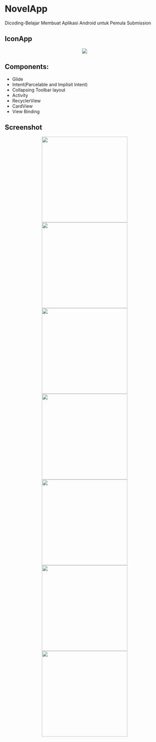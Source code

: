 # NovelApp
Dicoding-Belajar Membuat Aplikasi Android untuk Pemula Submission

## IconApp

<p align="center">
   <img src="app/src/main/res/drawable/icon_novelapp.png">
</p>
                                                                    
## Components:
- Glide
- Intent(Parcelable and Implisit Intent)
- Collapsing Toolbar layout
- Activity
- RecyclerView
- CardView
- View Binding

## Screenshot
<p align="center">
  <img src="ss/splash-screen.png" width="270">
  <img src="ss/list.png" width="270">
  <img src="ss/detail.png" width="270">
  <img src="ss/detail2.png" width="270">
  <img src="ss/about.png" width="270">
  <img src="ss/about2.png" width="270">
  <img src="ss/share.png" width="270">
</p>
